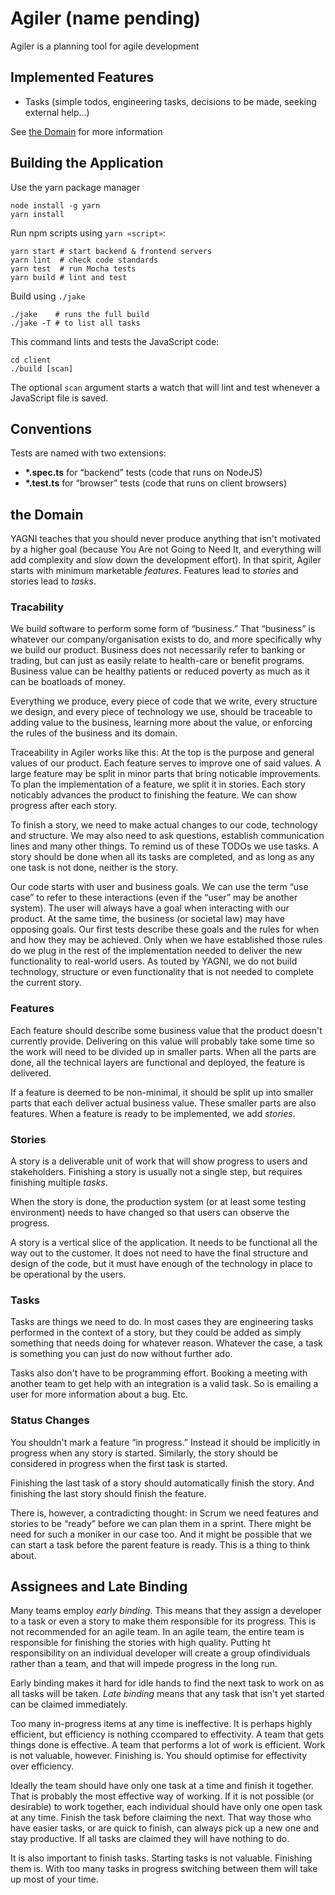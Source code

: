 # Agiler (name pending)

Agiler is a planning tool for agile development

## Implemented Features

- Tasks (simple todos, engineering tasks, decisions to be made, seeking external help...)

See [the Domain](#the-domain) for more information

## Building the Application

Use the yarn package manager

```shell
node install -g yarn
yarn install
```

Run npm scripts using `yarn «script»`:

```shell
yarn start # start backend & frontend servers
yarn lint  # check code standards
yarn test  # run Mocha tests
yarn build # lint and test
```

Build using `./jake`

```shell
./jake    # runs the full build
./jake -T # to list all tasks
```

This command lints and tests the JavaScript code:

```shell
cd client
./build [scan]
```

The optional `scan` argument starts a watch that will lint and test whenever a
JavaScript file is saved.

## Conventions

Tests are named with two extensions:

- __\*.spec.ts__ for “backend” tests (code that runs on NodeJS)
- __\*.test.ts__ for “browser” tests (code that runs on client browsers)

## the Domain

YAGNI teaches that you should never produce anything that isn't motivated by a
higher goal (because You Are not Going to Need It, and everything will add
complexity and slow down the development effort). In that spirit, Agiler starts
with minimum marketable *features*. Features lead to *stories* and stories lead
to *tasks*.

### Tracability

We build software to perform some form of “business.” That “business” is
whatever our company/organisation exists to do, and more specifically why we
build our product. Business does not necessarily refer to banking or trading,
but can just as easily relate to health-care or benefit programs. Business
value can be healthy patients or reduced poverty as much as it can be
boatloads of money.

Everything we produce, every piece of code that we write, every structure we
design, and every piece of technology we use, should be traceable to adding
value to the business, learning more about the value, or enforcing the rules
of the business and its domain.

Traceability in Agiler works like this: At the top is the purpose and general
values of our product. Each feature serves to improve one of said values. A
large feature may be split in minor parts that bring noticable improvements.
To plan the implementation of a feature, we split it in stories. Each story
noticably advances the product to finishing the feature. We can show progress
after each story.

To finish a story, we need to make actual changes to our code, technology and
structure. We may also need to ask questions, establish communication lines
and many other things. To remind us of these TODOs we use tasks. A story
should be done when all its tasks are completed, and as long as any one task
is not done, neither is the story.

Our code starts with user and business goals. We can use the term “use case”
to refer to these interactions (even if the “user” may be another system).
The user will always have a goal when interacting with our product. At the
same time, the business (or societal law) may have opposing goals. Our first
tests describe these goals and the rules for when and how they may be achieved.
Only when we have established those rules do we plug in the rest of the
implementation needed to deliver the new functionality to real-world users. As
touted by YAGNI, we do not build technology, structure or even functionality
that is not needed to complete the current story.

### Features

Each feature should describe some business value that the product doesn't
currently provide. Delivering on this value will probably take some time so the
work will need to be divided up in smaller parts. When all the parts are done,
all the technical layers are functional and deployed, the feature is delivered.

If a feature is deemed to be non-minimal, it should be split up into smaller
parts that each deliver actual business value. These smaller parts are also
features. When a feature is ready to be implemented, we add *stories*.

### Stories

A story is a deliverable unit of work that will show progress to users and
stakeholders. Finishing a story is usually not a single step, but requires
finishing multiple *tasks*.

When the story is done, the production system (or at least some testing
environment) needs to have changed so that users can observe the progress.

A story is a vertical slice of the application. It needs to be functional
all the way out to the customer. It does not need to have the final structure
and design of the code, but it must have enough of the technology in place to
be operational by the users.

### Tasks

Tasks are things we need to do. In most cases they are engineering tasks
performed in the context of a story, but they could be added as simply
something that needs doing for whatever reason. Whatever the case, a task
is something you can just do now without further ado.

Tasks also don't have to be programming effort. Booking a meeting with another
team to get help with an integration is a valid task. So is emailing a user for
more information about a bug. Etc.

### Status Changes

You shouldn't mark a feature “in progress.” Instead it should be implicitly in
progress when any story is started. Similarly, the story should be considered
in progress when the first task is started.

Finishing the last task of a story should automatically finish the story. And
finishing the last story should finish the feature.

There is, however, a contradicting thought: in Scrum we need features and
stories to be “ready” before we can plan them in a sprint. There might be need
for such a moniker in our case too. And it might be possible that we can start
a task before the parent feature is ready. This is a thing to think about.

## Assignees and Late Binding

Many teams employ *early binding*. This means that they assign a developer to
a task or even a story to make them responsible for its progress. This is not
recommended for an agile team. In an agile team, the entire team is responsible
for finishing the stories with high quality. Putting ht responsibility on an
individual developer will create a group ofindividuals rather than a team, and
that will impede progress in the long run.

Early binding makes it hard for idle hands to find the next task to work on as
all tasks will be taken. *Late binding* means that any task that isn't yet
started can be claimed immediately.

Too many in-progress items at any time is ineffective. It is perhaps highly
efficient, but efficiency is nothing ccompared to effectivity. A team that gets
things done is effective. A team that performs a lot of work is efficient. Work
is not valuable, however. Finishing is. You should optimise for effectivity
over efficiency.

Ideally the team should have only one task at a time and finish it together.
That is probably the most effective way of working. If it is not possible (or
desirable) to work together, each individual should have only one open task
at any time. Finish the task before claiming the next. That way those who have
easier tasks, or are quick to finish, can always pick up a new one and stay
productive. If all tasks are claimed they will have nothing to do.

It is also important to finish tasks. Starting tasks is not valuable.
Finishing them is. With too many tasks in progress switching between them will
take up most of your time.
